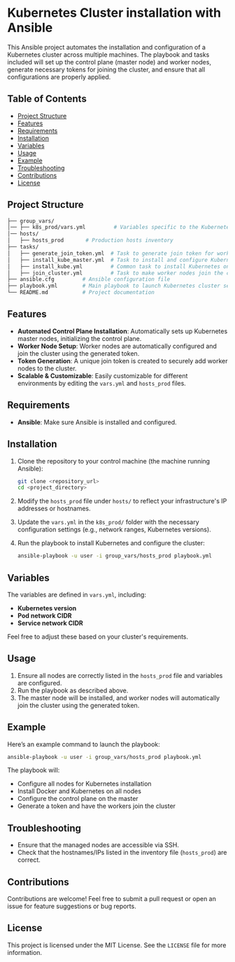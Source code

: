 # Kubernetes Cluster installation with Ansible

This Ansible project automates the installation and configuration of a Kubernetes cluster across multiple machines. The playbook and tasks included will set up the control plane (master node) and worker nodes, generate necessary tokens for joining the cluster, and ensure that all configurations are properly applied.

## Table of Contents

- [Project Structure](#project-structure)
- [Features](#features)
- [Requirements](#requirements)
- [Installation](#installation)
- [Variables](#variables)
- [Usage](#usage)
- [Example](#example)
- [Troubleshooting](#troubleshooting)
- [Contributions](#contributions)
- [License](#license)

## Project Structure

```bash
├── group_vars/
│── ├── k8s_prod/vars.yml         # Variables specific to the Kubernetes production environment
│── hosts/
│   ├── hosts_prod       # Production hosts inventory
├── tasks/
│   ├── generate_join_token.yml  # Task to generate join token for worker nodes
│   ├── install_kube_master.yml  # Task to install and configure Kubernetes control plane (master)
│   ├── install_kube.yml         # Common task to install Kubernetes on nodes
│   ├── join_cluster.yml         # Task to make worker nodes join the cluster
├── ansible.cfg         # Ansible configuration file
├── playbook.yml        # Main playbook to launch Kubernetes cluster setup
└── README.md           # Project documentation
```

## Features

- **Automated Control Plane Installation**: Automatically sets up Kubernetes master nodes, initializing the control plane.
- **Worker Node Setup**: Worker nodes are automatically configured and join the cluster using the generated token.
- **Token Generation**: A unique join token is created to securely add worker nodes to the cluster.
- **Scalable & Customizable**: Easily customizable for different environments by editing the `vars.yml` and `hosts_prod` files.

## Requirements

- **Ansible**: Make sure Ansible is installed and configured.

## Installation

1. Clone the repository to your control machine (the machine running Ansible):

   ```bash
   git clone <repository_url>
   cd <project_directory>
   ```

2. Modify the `hosts_prod` file under `hosts/` to reflect your infrastructure's IP addresses or hostnames.

3. Update the `vars.yml` in the `k8s_prod/` folder with the necessary configuration settings (e.g., network ranges, Kubernetes versions).

4. Run the playbook to install Kubernetes and configure the cluster:

   ```bash
   ansible-playbook -u user -i group_vars/hosts_prod playbook.yml
   ```

## Variables

The variables are defined in `vars.yml`, including:

- **Kubernetes version**
- **Pod network CIDR**
- **Service network CIDR**

Feel free to adjust these based on your cluster's requirements.

## Usage

1. Ensure all nodes are correctly listed in the `hosts_prod` file and variables are configured.
2. Run the playbook as described above.
3. The master node will be installed, and worker nodes will automatically join the cluster using the generated token.

## Example

Here’s an example command to launch the playbook:

```bash
ansible-playbook -u user -i group_vars/hosts_prod playbook.yml
```

The playbook will:

- Configure all nodes for Kubernetes installation
- Install Docker and Kubernetes on all nodes
- Configure the control plane on the master
- Generate a token and have the workers join the cluster

## Troubleshooting

- Ensure that the managed nodes are accessible via SSH.
- Check that the hostnames/IPs listed in the inventory file (`hosts_prod`) are correct.

## Contributions

Contributions are welcome! Feel free to submit a pull request or open an issue for feature suggestions or bug reports.

## License

This project is licensed under the MIT License. See the `LICENSE` file for more information.
